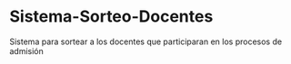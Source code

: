 # Sistema-Sorteo-Docentes
Sistema para sortear a los docentes que participaran en los procesos de admisión
